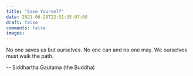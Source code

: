 ```yaml
---
title: "Save Yourself"
date: 2021-06-29T22:51:35-07:00
draft: false
comments: false
images:
---
```


No one saves us but ourselves. No one can and no one may. We ourselves must walk the path.


-- Siddhartha Gautama (the Buddha)
